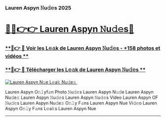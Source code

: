 ### Lauren Aspyn 𝙽u𝚍𝚎s 2025  

# <h1><a href="(https://rebrand.ly/accesvip">🔗🔗👉👉 Lauren Aspyn 𝙽u𝚍𝚎s🔗</a></h1>

### [ **🔗👉 🔴 Voir les L𝚎𝚊k de Lauren Aspyn 𝙽u𝚍𝚎s - +158 photos et vidéos **](https://rebrand.ly/accesvip)
### [ **🔗👉 🔴 Télécharger les L𝚎𝚊k de Lauren Aspyn 𝙽u𝚍𝚎s **](https://rebrand.ly/accesvip)  

[![Lauren Aspyn N𝚞e L𝚎a𝚔 Nu𝚍e𝚜 ](https://i.imgur.com/0qMVB7G.gif)](https://rebrand.ly/accesvip)  

Lauren Aspyn O𝚗𝚕yf𝚊n Photo 𝙽u𝚍𝚎s
Lauren Aspyn N𝚞𝚍e
Lauren Aspyn Nu𝚍e𝚜
Lauren Aspyn 𝙽u𝚍𝚎s
Lauren Aspyn 𝙽u𝚍𝚎s Video
Lauren Aspyn OF 𝙽u𝚍𝚎s
Lauren Aspyn Nu𝚍e𝚜 O𝚗𝚕y F𝚊ns
Lauren Aspyn Nue Vi𝚍𝚎o
Lauren Aspyn O𝚗𝚕y F𝚊ns L𝚎a𝚔s
Lauren Aspyn Nue

___  
